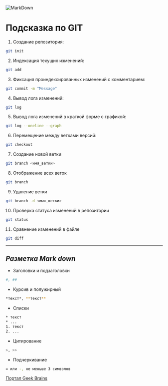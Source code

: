 ![MarkDown](/image-1.png)

# **Подсказка по GIT**

1. Создание репозитория:

```sh
git init
```

2. Индексация текущих изменений:

```sh
git add
```

3. Фиксация проиндексированных изменений с комментарием:

```sh
git commit -m "Message"
```

4. Вывод лога изменений:

```sh
git log
```

5. Вывод лога изменений в краткой форме c графикой:

```sh
git log --oneline --graph
```

6. Перемещение между ветками версий:

```sh
git checkout
```
7. Создание новой ветки
```sh
git branch <имя_ветки>
```
8. Отображение всех веток
```sh
git branch
```
9. Удаление ветки
```sh
git branch -d <имя_ветки>
```

10. Проверка статуса изменений в репозитории
```sh
git status
```

11. Сравнение изменений в файле
```sh
git diff
```
---
## *Разметка Mark down*

* Заголовки и подзаголовки
```sh
#, ##
```

* Курсив и полужирный
```sh
*текст*, **текст**
```

* Списки
```sh
* текст
* ...
1. текст
2. ...
```

* Цитирование
```sh
>, >>
```

* Подчеркивание
```sh
= или -, не меньше 3 символов
```

[Портал Geek Brains](https://gb.ru/)